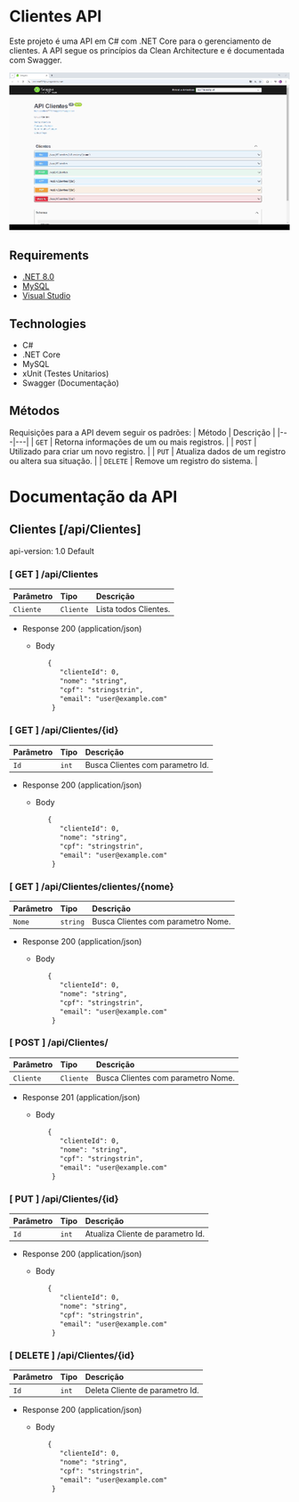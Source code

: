 # Clientes API

Este projeto é uma API em C# com .NET Core para o gerenciamento de clientes. A API segue os princípios da Clean Architecture e é documentada com Swagger.

<p align="center">
    <img src="/Assets/gifPequeno.gif">
</p>

## Requirements

- [.NET 8.0](https://dotnet.microsoft.com/en-us/download)
- [MySQL](https://dev.mysql.com/downloads/workbench/)
- [Visual Studio](https://visualstudio.microsoft.com/pt-br/vs/)


## Technologies

- C#
- .NET Core
- MySQL
- xUnit (Testes Unitarios)
- Swagger (Documentação)

## Métodos
Requisições para a API devem seguir os padrões:
| Método | Descrição |
|---|---|
| `GET` | Retorna informações de um ou mais registros. |
| `POST` | Utilizado para criar um novo registro. |
| `PUT` | Atualiza dados de um registro ou altera sua situação. |
| `DELETE` | Remove um registro do sistema. |



# Documentação da API

## Clientes [/api/Clientes]

api-version: 1.0 Default


### [ GET ] /api/Clientes


| Parâmetro   | Tipo       | Descrição                           |
| :---------- | :--------- | :---------------------------------- |
| `Cliente` | `Cliente` | Lista todos Clientes. |


+ Response 200 (application/json)

    + Body

             {
                "clienteId": 0,
                "nome": "string",
                "cpf": "stringstrin",
                "email": "user@example.com"
              }         




### [ GET ] /api/Clientes/{id}


| Parâmetro   | Tipo       | Descrição                           |
| :---------- | :--------- | :---------------------------------- |
| `Id` | `int` | Busca Clientes com parametro Id. |


+ Response 200 (application/json)

    + Body

             {
                "clienteId": 0,
                "nome": "string",
                "cpf": "stringstrin",
                "email": "user@example.com"
              }        

### [ GET ] /api/Clientes/clientes/{nome}


| Parâmetro   | Tipo       | Descrição                           |
| :---------- | :--------- | :---------------------------------- |
| `Nome` | `string` | Busca Clientes com parametro Nome. |


+ Response 200 (application/json)

    + Body

             {
                "clienteId": 0,
                "nome": "string",
                "cpf": "stringstrin",
                "email": "user@example.com"
              }      

### [ POST ] /api/Clientes/


| Parâmetro   | Tipo       | Descrição                           |
| :---------- | :--------- | :---------------------------------- |
| `Cliente` | `Cliente` | Busca Clientes com parametro Nome. |


+ Response 201 (application/json)

    + Body

             {
                "clienteId": 0,
                "nome": "string",
                "cpf": "stringstrin",
                "email": "user@example.com"
              }      

### [ PUT ] /api/Clientes/{id}


| Parâmetro   | Tipo       | Descrição                           |
| :---------- | :--------- | :---------------------------------- |
| `Id` | `int` | Atualiza Cliente de parametro Id. |


+ Response 200 (application/json)

    + Body

             {
                "clienteId": 0,
                "nome": "string",
                "cpf": "stringstrin",
                "email": "user@example.com"
              }      

### [ DELETE ] /api/Clientes/{id}


| Parâmetro   | Tipo       | Descrição                           |
| :---------- | :--------- | :---------------------------------- |
| `Id` | `int` | Deleta Cliente de parametro Id. |


+ Response 200 (application/json)

    + Body

             {
                "clienteId": 0,
                "nome": "string",
                "cpf": "stringstrin",
                "email": "user@example.com"
              }      
